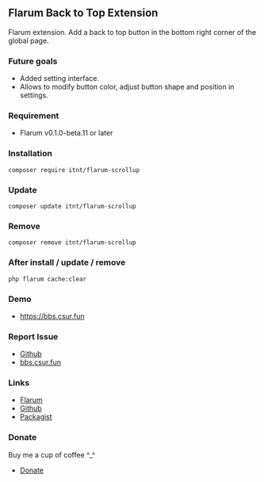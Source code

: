 ## Flarum Back to Top Extension
Flarum extension. Add a back to top button in the bottom right corner of the global page.

### Future goals
- Added setting interface.
- Allows to modify button color, adjust button shape and position in settings.

### Requirement
  - Flarum v0.1.0-beta.11 or later

### Installation
```
composer require itnt/flarum-scrollup

```

### Update
```
composer update itnt/flarum-scrollup
```

### Remove
```
composer remove itnt/flarum-scrollup
```

### After install / update / remove
```
php flarum cache:clear
```


### Demo
  - https://bbs.csur.fun

### Report Issue
  - [Github](https://github.com/Littlegolden/flarum-scrollup/issues)
  - [bbs.csur.fun](https://bbs.csur.fun/t/chatroom)

### Links
  - [Flarum](https://discuss.flarum.org/d/22631)
  - [Github](https://github.com/Littlegolden/flarum-scrollup)
  - [Packagist](https://packagist.org/packages/itnt/flarum-scrollup)

### Donate
Buy me a cup of coffee \^_\^

  - [Donate](https://pay.csur.fun)
